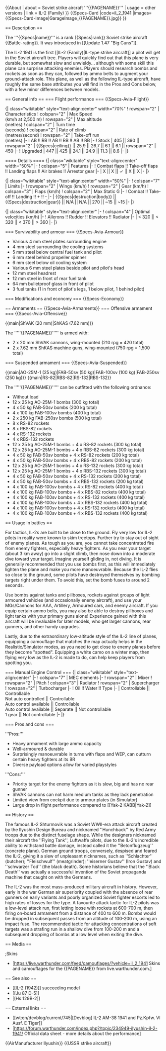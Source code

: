 {{About
| about = Soviet strike aircraft '''{{PAGENAME}}'''
| usage = other versions
| link = IL-2 (Family)
}}
{{Specs-Card
|code=il_2_1941
|images={{Specs-Card-Image|GarageImage_{{PAGENAME}}.jpg}}
}}

== Description ==

<!-- ''In the description, the first part should be about the history of and the creation and combat usage of the aircraft, as well as its key features. In the second part, tell the reader about the aircraft in the game. Insert a screenshot of the vehicle, so that if the novice player does not remember the vehicle by name, he will immediately understand what kind of vehicle the article is talking about.'' -->

The '''{{Specs|name}}''' is a rank {{Specs|rank}} Soviet strike aircraft {{Battle-rating}}. It was introduced in [[Update 1.47 "Big Guns"]].

The IL-2 1941 is the first [[IL-2 (Family)|IL-type strike aircraft]] a pilot will get in the Soviet aircraft tree. Players will quickly find out that this plane is very durable, but somewhat slow and unwieldy... although with some skill this plane can surprise attacking enemies. Players should research bombs and rockets as soon as they can, followed by ammo belts to augment your ground-attack role. This plane, as well as the following IL-type aircraft, have roughly the same base attributes you will find in the Pros and Cons below, with a few minor differences between models.

== General info ==
=== Flight performance ===
{{Specs-Avia-Flight}}

<!-- ''Describe how the aircraft behaves in the air. Speed, manoeuvrability, acceleration and allowable loads - these are the most important characteristics of the vehicle.'' -->

{| class="wikitable" style="text-align:center" width="70%"
! rowspan="2" | Characteristics
! colspan="2" | Max Speed<br>(km/h at 2,500 m)
! rowspan="2" | Max altitude<br>(metres)
! colspan="2" | Turn time<br>(seconds)
! colspan="2" | Rate of climb<br>(metres/second)
! rowspan="2" | Take-off run<br>(metres)
|-
! AB !! RB !! AB !! RB !! AB !! RB
|-
! Stock
| 405 || 390 || rowspan="2" | {{Specs|ceiling}} || 25.9 || 26.7 || 6.1 || 6.1 || rowspan="2" | 450
|-
! Upgraded
| 447 || 425 || 24.1 || 24.9 || 11.3 || 8.6
|-
|}

==== Details ====
{| class="wikitable" style="text-align:center" width="50%"
|-
! colspan="5" | Features
|-
! Combat flaps !! Take-off flaps !! Landing flaps !! Air brakes !! Arrestor gear
|-
| X || X || ✓ || X || X <!-- ✓ -->
|-
|}

{| class="wikitable" style="text-align:center" width="50%"
|-
! colspan="7" | Limits
|-
! rowspan="2" | Wings (km/h)
! rowspan="2" | Gear (km/h)
! colspan="3" | Flaps (km/h)
! colspan="2" | Max Static G
|-
! Combat !! Take-off !! Landing !! + !! -
|-
| {{Specs|destruction|body}} || {{Specs|destruction|gear}} || N/A || N/A || 270 || ~15 || ~15
|-
|}

{| class="wikitable" style="text-align:center"
|-
! colspan="4" | Optimal velocities (km/h)
|-
! Ailerons !! Rudder !! Elevators !! Radiator
|-
| < 320 || < 320 || < 370 || > 360
|-
|}

=== Survivability and armour ===
{{Specs-Avia-Armour}}

<!-- ''Examine the survivability of the aircraft. Note how vulnerable the structure is and how secure the pilot is, whether the fuel tanks are armoured, etc. Describe the armour, if there is any, and also mention the vulnerability of other critical aircraft systems.'' -->

- Various 4 mm steel plates surrounding engine
- 4 mm steel surrounding the cooling systems
- 5 mm steel below central fuel tank and pilot
- 6 mm steel behind propeller spinner
- 6 mm steel below oil cooling system
- Various 6 mm steel plates beside pilot and pilot's head
- 12 mm steel headrest
- 12 mm steel in front of rear fuel tank
- 64 mm bulletproof glass in front of pilot
- 3 fuel tanks (1 in front of pilot's legs, 1 below pilot, 1 behind pilot)

=== Modifications and economy ===
{{Specs-Economy}}

== Armaments ==
{{Specs-Avia-Armaments}}
=== Offensive armament ===
{{Specs-Avia-Offensive}}

<!-- ''Describe the offensive armament of the aircraft, if any. Describe how effective the cannons and machine guns are in a battle, and also what belts or drums are better to use. If there is no offensive weaponry, delete this subsection.'' -->

{{main|ShVAK (20 mm)|ShKAS (7.62 mm)}}

The '''''{{PAGENAME}}''''' is armed with:

- 2 x 20 mm ShVAK cannons, wing-mounted (210 rpg = 420 total)
- 2 x 7.62 mm ShKAS machine guns, wing-mounted (750 rpg = 1,500 total)

=== Suspended armament ===
{{Specs-Avia-Suspended}}

<!-- ''Describe the aircraft's suspended armament: additional cannons under the wings, bombs, rockets and torpedoes. This section is especially important for bombers and attackers. If there is no suspended weaponry remove this subsection.'' -->

{{main|AO-25M-1 (25 kg)|FAB-50sv (50 kg)|FAB-100sv (100 kg)|FAB-250sv (250 kg)}}
{{main|RS-82|RBS-82|RS-132|RBS-132}}

The '''''{{PAGENAME}}''''' can be outfitted with the following ordnance:

- Without load
- 12 x 25 kg AO-25M-1 bombs (300 kg total)
- 4 x 50 kg FAB-50sv bombs (200 kg total)
- 4 x 100 kg FAB-100sv bombs (400 kg total)
- 2 x 250 kg FAB-250sv bombs (500 kg total)
- 8 x RS-82 rockets
- 8 x RBS-82 rockets
- 4 x RS-132 rockets
- 4 x RBS-132 rockets
- 12 x 25 kg AO-25M-1 bombs + 4 x RS-82 rockets (300 kg total)
- 12 x 25 kg AO-25M-1 bombs + 4 x RBS-82 rockets (300 kg total)
- 4 x 50 kg FAB-50sv bombs + 4 x RS-82 rockets (200 kg total)
- 4 x 50 kg FAB-50sv bombs + 4 x RBS-82 rockets (200 kg total)
- 12 x 25 kg AO-25M-1 bombs + 4 x RS-132 rockets (300 kg total)
- 12 x 25 kg AO-25M-1 bombs + 4 x RBS-132 rockets (300 kg total)
- 4 x 50 kg FAB-50sv bombs + 4 x RS-132 rockets (200 kg total)
- 4 x 50 kg FAB-50sv bombs + 4 x RBS-132 rockets (200 kg total)
- 4 x 100 kg FAB-100sv bombs + 4 x RS-82 rockets (400 kg total)
- 4 x 100 kg FAB-100sv bombs + 4 x RBS-82 rockets (400 kg total)
- 4 x 100 kg FAB-100sv bombs + 4 x RS-132 rockets (400 kg total)
- 4 x 100 kg FAB-100sv bombs + 4 x RBS-132 rockets (400 kg total)
- 4 x 100 kg FAB-100sv bombs + 4 x RS-132 rockets (400 kg total)
- 4 x 100 kg FAB-100sv bombs + 4 x RBS-132 rockets (400 kg total)

== Usage in battles ==

<!-- ''Describe the tactics of playing in the aircraft, the features of using aircraft in a team and advice on tactics. Refrain from creating a "guide" - do not impose a single point of view, but instead, give the reader food for thought. Examine the most dangerous enemies and give recommendations on fighting them. If necessary, note the specifics of the game in different modes (AB, RB, SB).'' -->

For tactics, IL-2s are built to be close to the ground. Fly very low for IL-2 pilots in reality were known to skim treetops. Further try to stay out of sight of enemy planes. As tough as you are, you cannot take concentrated fire from enemy fighters, especially heavy fighters. As you near your target (about 3 km away) go into a slight climb, then nose down into a moderate dive toward your target. Imagine yourself gliding in, not diving. It is generally recommended that you use bombs first, as this will immediately lighten the plane and make you more manoeuvrable. Because the IL-2 flies so close to the ground, some pilots have destroyed themselves by bombing targets right under them. To avoid this, set the bomb fuses to around 2 seconds.

Use bombs against tanks and pillboxes, rockets against groups of light armoured vehicles (and occasionally enemy aircraft), and use your MGs/Cannons for AAA, Artillery, Armoured cars, and enemy aircraft. If you equip certain ammo belts, you may also be able to destroy pillboxes and light tanks with your primary guns alone! Experience gained with this aircraft will be invaluable for later models, who get larger cannons, rear gunners, and other handy upgrades.

Lastly, due to the extraordinary low-altitude style of the IL-2 line of planes, equipping a camouflage that matches the map actually helps in the Realistic/Simulator modes, as you need to get close to enemy planes before they become "spotted". Equipping a white camo on a winter map, then flying very low as the IL-2 is made to do, can help keep players from spotting you.

=== Manual Engine Control ===
{| class="wikitable" style="text-align:center"
|-
! colspan="7" | MEC elements
|-
! rowspan="2" | Mixer
! rowspan="2" | Pitch
! colspan="3" | Radiator
! rowspan="2" | Supercharger
! rowspan="2" | Turbocharger
|-
! Oil !! Water !! Type
|-
| Controllable || Controllable<br>Not auto controlled || Controllable<br>Auto control available || Controllable<br>Auto control available || Separate || Not controllable<br>1 gear || Not controllable
|-
|}

=== Pros and cons ===

<!-- ''Summarise and briefly evaluate the vehicle in terms of its characteristics and combat effectiveness. Mark its pros and cons in the bulleted list. Try not to use more than 6 points for each of the characteristics. Avoid using categorical definitions such as "bad", "good" and the like - use substitutions with softer forms such as "inadequate" and "effective".'' -->

'''Pros:'''

- Heavy armament with large ammo capacity
- Well-armoured & durable
- Surprisingly manoeuvrable in turns with flaps and WEP, can outturn certain heavy fighters at its BR
- Diverse payload options allow for varied playstyles

'''Cons:'''

- Priority target for the enemy fighters as it is slow, big and has no rear gunner
- ShVAK cannons can not harm medium tanks as they lack penetration
- Limited view from cockpit due to armour plates (in Simulator)
- Large drop in flight performance compared to [[Yak-2 KABB|Yak-2]]

== History ==

<!-- ''Describe the history of the creation and combat usage of the aircraft in more detail than in the introduction. If the historical reference turns out to be too long, take it to a separate article, taking a link to the article about the vehicle and adding a block "/History" (example: <nowiki>https://wiki.warthunder.com/(Vehicle-name)/History</nowiki>) and add a link to it here using the <code>main</code> template. Be sure to reference text and sources by using <code><nowiki><ref></ref></nowiki></code>, as well as adding them at the end of the article with <code><nowiki><references /></nowiki></code>. This section may also include the vehicle's dev blog entry (if applicable) and the in-game encyclopedia description (under <code><nowiki>=== In-game description ===</nowiki></code>, also if applicable).'' -->

The famous IL-2 Shturmovik was a Soviet WWII-era attack aircraft created by the Ilyushin Design Bureau and nicknamed ''Hunchback'' by Red Army troops due to the distinct fuselage shape. While the designers nicknamed their aircraft the ''Flying Tank'', Luftwaffe pilots, due to the IL-2's incredible ability to withstand battle damage, instead called it the ''Betonflugzeug'' (concrete plane). German ground troops, conversely, despised and feared the IL-2, giving it a slew of unpleasant nicknames, such as ''Schlachter'' (butcher); ''Fleischwulf'' (meatgrinder); ''eiserner Gustav'' (Iron Gustav) and ''schwarzer Tod'' (the black death). Some historians believe that the ''Black Death'' was actually a successful invention of the Soviet propaganda machine that caught on with the Germans.

The IL-2 was the most mass-produced military aircraft in history. However, early in the war German air superiority coupled with the absence of rear gunners on early variants and poorly organized Soviet fighter escorts led to high rates of losses for the type. A favourite attack tactic for IL-2 pilots was a low-level attack run, first letting loose with rockets at 600-700 m, then firing on-board armament from a distance of 400 to 600 m. Bombs would be dropped in subsequent passes from an altitude of 100-200 m, using an impact fuse. The recommended tactic for attacking concentrations of soft targets was a strafing run in a shallow dive from 100-200 m and a subsequent dropping of bombs at a low level when exiting the dive.

== Media ==

<!-- ''Excellent additions to the article would be video guides, screenshots from the game, and photos.'' -->

;Skins

- [https://live.warthunder.com/feed/camouflages/?vehicle=il_2_1941 Skins and camouflages for the {{PAGENAME}} from live.warthunder.com.]

== See also ==

<!-- ''Links to the articles on the War Thunder Wiki that you think will be useful for the reader, for example:''
* ''reference to the series of the aircraft;''
* ''links to approximate analogues of other nations and research trees.'' -->

- [[IL-2 (1942)]] succeeding model
- [[Ju 87 D-5]]
- [[Hs 129B-2]]

== External links ==

<!-- ''Paste links to sources and external resources, such as:''
* ''topic on the official game forum;''
* ''other literature.'' -->

- [[wt:en/devblog/current/745|[Devblog] IL-2 AM-38 1941 and Pz.Kpfw. VI Ausf. E Tiger]]
- [https://forum.warthunder.com/index.php?/topic/234949-ilyushin-il-2-1941/ Official data sheet - more details about the performance]

{{AirManufacturer Ilyushin}}
{{USSR strike aircraft}}

